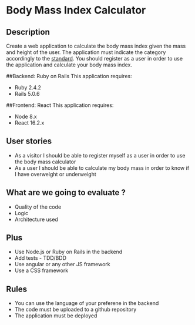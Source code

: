 # Body Mass Index Calculator

## Description
Create a web application to calculate the body mass index given the mass and height of the user. The application must indicate the category accordingly to the [standard](http://en.wikipedia.org/wiki/Body_mass_index#Categories). You should register as a user in order to use the application and calculate your body mass index.

##Backend: Ruby on Rails
This application requires:

* Ruby 2.4.2
* Rails 5.0.6

##Frontend: React
This application requires:

* Node 8.x
* React 16.2.x

## User stories
* As a visitor I should be able to register myself as a user in order to use the body mass calculator
* As a user I should be able to calculate my body mass in order to know if I have overweight or underweight

## What are we going to evaluate ?
* Quality of the code
* Logic
* Architecture used

## Plus 
* Use Node.js or Ruby on Rails in the backend
* Add tests - TDD/BDD
* Use angular or any other JS framework
* Use a CSS framework

## Rules
* You can use the language of your preferene in the backend
* The code must be uploaded to a github repository
* The application must be deployed
